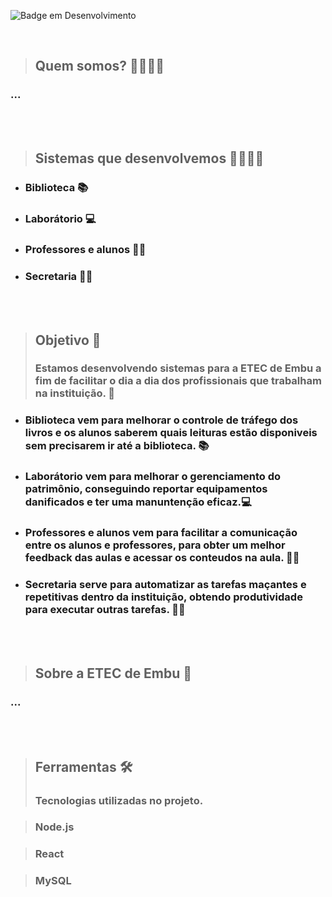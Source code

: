 ![Badge em Desenvolvimento](http://img.shields.io/static/v1?label=STATUS&message=EM%20DESENVOLVIMENTO&color=GREEN&style=for-the-badge)

<br>

> ## Quem somos? 👨‍👨‍👧‍👦
  ### ...

<br>
<br>

> ## Sistemas que desenvolvemos 👩‍💻👨‍💻

  - ### Biblioteca 📚
  - ### Laborátorio 💻
  - ### Professores e alunos 👨‍🎓
  - ### Secretaria 👨‍🏫

<br>
<br>

> ## Objetivo 🎯
>  ### Estamos desenvolvendo sistemas para a ETEC de Embu a fim de facilitar o dia a dia dos profissionais que trabalham na instituição. 🏫
  
  - ### Biblioteca vem para melhorar o controle de tráfego dos livros e os alunos saberem quais leituras estão disponiveis sem precisarem ir até a biblioteca. 📚 
  - ### Laborátorio vem para melhorar o gerenciamento do patrimônio, conseguindo reportar equipamentos danificados e ter uma manuntenção eficaz.💻
  - ### Professores e alunos vem para facilitar a comunicação entre os alunos e professores, para obter um melhor feedback das aulas e acessar os conteudos na aula. 👨‍🎓
  - ### Secretaria serve para automatizar as tarefas maçantes e repetitivas dentro da instituição, obtendo produtividade para executar outras tarefas. 👨‍🏫 
  
<br>
<br>

> ## Sobre a ETEC de Embu 👀
  ### ...

<br>
<br>

> ## Ferramentas 🛠
 > ### Tecnologias utilizadas no projeto.

  > ### Node.js
   
  > ### React 
  
  > ### MySQL 
